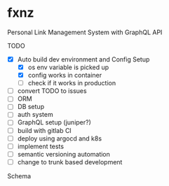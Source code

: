 # fxnz

Personal Link Management System with GraphQL API

TODO

- [x] Auto build dev environment and Config Setup
  - [x] os env variable is picked up
  - [x] config works in container
  - [ ] check if it works in production
- [ ] convert TODO to issues
- [ ] ORM
- [ ] DB setup
- [ ] auth system
- [ ] GraphQL setup (juniper?)
- [ ] build with gitlab CI
- [ ] deploy using argocd and k8s
- [ ] implement tests
- [ ] semantic versioning automation
- [ ] change to trunk based development

Schema
